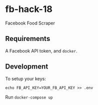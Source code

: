 # fb-hack-18
Facebook Food Scraper

## Requirements 

A Facebook API token, and `docker`.

## Development

To setup your keys:

    echo FB_API_KEY=YOUR_FB_API_KEY >> .env

Run `docker-compose up`
